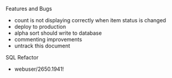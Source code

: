 Features and Bugs
- count is not displaying correctly when item status is changed
- deploy to production
- alpha sort should write to database
- commenting improvements
- untrack this document



SQL Refactor
- webuser/2650.1941!


